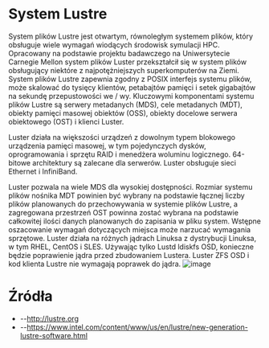 # **System Lustre**

System plików Lustre jest otwartym, równoległym systemem plików, który obsługuje wiele wymagań wiodących środowisk symulacji HPC. Opracowany na podstawie projektu badawczego na Uniwersytecie Carnegie Mellon system plików Luster przekształcił się w system plików obsługujący niektóre z najpotężniejszych superkomputerów na Ziemi. System plików Lustre zapewnia zgodny z POSIX interfejs systemu plików, może skalować do tysięcy klientów, petabajtów pamięci i setek gigabajtów na sekundę przepustowości we / wy. Kluczowymi komponentami systemu plików Lustre są serwery metadanych (MDS), cele metadanych (MDT), obiekty pamięci masowej obiektów (OSS), obiekty docelowe serwera obiektowego (OST) i klienci Luster.

Luster działa na większości urządzeń z dowolnym typem blokowego urządzenia pamięci masowej, w tym pojedynczych dysków, oprogramowania i sprzętu RAID i menedżera woluminu logicznego. 64-bitowe architektury są zalecane dla serwerów. Luster obsługuje sieci Ethernet i InfiniBand.

Luster pozwala na wiele MDS dla wysokiej dostępności. Rozmiar systemu plików nośnika MDT powinien być wybrany na podstawie łącznej liczby plików planowanych do przechowywania w systemie plików Lustre, a zagregowana przestrzeń OST powinna zostać wybrana na podstawie całkowitej ilości danych planowanych do zapisania w pliku system. Wstępne oszacowanie wymagań dotyczących miejsca może narzucać wymagania sprzętowe.
Luster działa na różnych jądrach Linuksa z dystrybucji Linuksa, w tym RHEL, CentOS i SLES. Używając tylko Lustd ldiskfs OSD, konieczne będzie poprawienie jądra przed zbudowaniem Lustera. Luster ZFS OSD i kod klienta Lustre nie wymagają poprawek do jądra.
![image](http://opensfs.org/wp-content/uploads/2013/10/LustreComponents21.gif)

# **Źródła**

- --http://lustre.org
- --https://www.intel.com/content/www/us/en/lustre/new-generation-lustre-software.html

